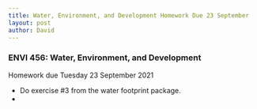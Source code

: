 ```yaml
---
title: Water, Environment, and Development Homework Due 23 September
layout: post
author: David
---
```

### ENVI 456: Water, Environment, and Development  
Homework due Tuesday 23 September 2021  
- Do exercise #3 from the water footprint package.
- 
